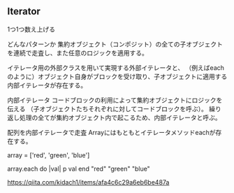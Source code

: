 ## Iterator	

1つ1つ数え上げる

どんなパターンか
集約オブジェクト（コンポジット）の全ての子オブジェクトを連続で走査し、また任意のロジックを適用する。

イテレータ用の外部クラスを用いて実現する外部イテレータと、
（例えばeachのように）オブジェクト自身がブロックを受け取り、子オブジェクトに適用する内部イテレータが存在する。

内部イテレータ
コードブロックの利用によって集約オブジェクトにロジックを伝える
（子オブジェクトたちそれぞれに対してコードブロックを呼ぶ）。
繰り返し処理の全てが集約オブジェクト内で起こるため、内部イテレータと呼ぶ。

配列を内部イテレータで走査
Arrayにはもともとイテレータメソッドeachが存在する。

array = ['red', 'green', 'blue']

array.each do |val|
  p val
end
"red"
"green"
"blue"

https://qiita.com/kidach1/items/afa4c6c29a6eb6be487a